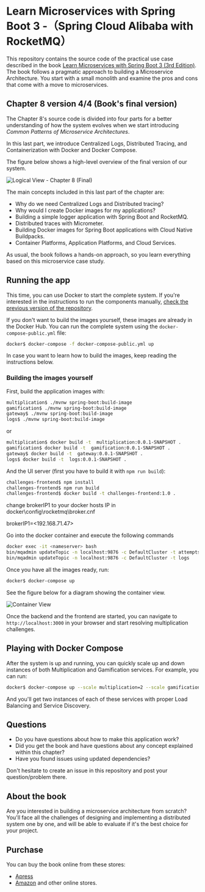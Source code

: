 # Learn Microservices with Spring Boot 3 -（Spring Cloud Alibaba with RocketMQ）
This repository contains the source code of the practical use case described in the book [Learn Microservices with Spring Boot 3 (3rd Edition)](https://link.springer.com/book/10.1007/978-1-4842-9757-5).
The book follows a pragmatic approach to building a Microservice Architecture. You start with a small monolith and examine the pros and cons that come with a move to microservices.

## Chapter 8 version 4/4 (Book's final version)

The Chapter 8's source code is divided into four parts for a better understanding of how the system evolves when we start introducing _Common Patterns of Microservice Architectures_.

In this last part, we introduce Centralized Logs, Distributed Tracing, and Containerization with Docker and Docker Compose.

The figure below shows a high-level overview of the final version of our system.

![Logical View - Chapter 8 (Final)](resources/microservice_patterns-Config-Server-1.png)

The main concepts included in this last part of the chapter are:

* Why do we need Centralized Logs and Distributed tracing?
* Why would I create Docker images for my applications?
* Building a simple logger application with Spring Boot and RocketMQ.
* Distributed traces with Micrometer.
* Building Docker images for Spring Boot applications with Cloud Native Buildpacks.
* Container Platforms, Application Platforms, and Cloud Services.

As usual, the book follows a hands-on approach, so you learn everything based on this microservice case study.

## Running the app

This time, you can use Docker to start the complete system. If you're interested in the instructions to run the components manually, [check the previous version of the repository](https://github.com/Book-Microservices-v2/chapter08c).

If you don't want to build the images yourself, these images are already in the Docker Hub. You can run the complete system using the `docker-compose-public.yml` file:

```bash
docker$ docker-compose -f docker-compose-public.yml up
```

In case you want to learn how to build the images, keep reading the instructions below.

### Building the images yourself

First, build the application images with:

```bash
multiplication$ ./mvnw spring-boot:build-image
gamification$ ./mvnw spring-boot:build-image
gateway$ ./mvnw spring-boot:build-image
logs$ ./mvnw spring-boot:build-image
```

or

```bash
multiplication$ docker build -t  multiplication:0.0.1-SNAPSHOT .
gamification$ docker build -t  gamification:0.0.1-SNAPSHOT .
gateway$ docker build -t  gateway:0.0.1-SNAPSHOT .
logs$ docker build -t  logs:0.0.1-SNAPSHOT .
```

And the UI server (first you have to build it with `npm run build`):

```bash
challenges-frontend$ npm install
challenges-frontend$ npm run build
challenges-frontend$ docker build -t challenges-frontend:1.0 .
```

change brokerIP1 to your docker hosts IP in docker\config\rocketmq\broker.cnf

brokerIP1=<192.168.71.47>

Go into the docker container and execute the following commands 

```bash
docker exec -it <nameserver> bash
bin/mqadmin updateTopic -n localhost:9876 -c DefaultCluster -t attempts-topic -a +message.type=FIFO
bin/mqadmin updateTopic -n localhost:9876 -c DefaultCluster -t logs           -a +message.type=FIFO
```

Once you have all the images ready, run:

```bash
docker$ docker-compose up
```

See the figure below for a diagram showing the container view.

![Container View](resources/microservice_patterns-View-Containers.png)

Once the backend and the frontend are started, you can navigate to `http://localhost:3000` in your browser and start resolving multiplication challenges.

## Playing with Docker Compose

After the system is up and running, you can quickly scale up and down instances of both Multiplication and Gamification services. For example, you can run:

```bash
docker$ docker-compose up --scale multiplication=2 --scale gamification=2
```

And you'll get two instances of each of these services with proper Load Balancing and Service Discovery.

## Questions

* Do you have questions about how to make this application work?
* Did you get the book and have questions about any concept explained within this chapter?
* Have you found issues using updated dependencies?

Don't hesitate to create an issue in this repository and post your question/problem there. 

## About the book

Are you interested in building a microservice architecture from scratch? You'll face all the challenges of designing and implementing a distributed system one by one, and will be able to evaluate if it's the best choice for your project.

## Purchase
You can buy the book online from these stores:
* [Apress](https://link.springer.com/book/10.1007/978-1-4842-9757-5)
* [Amazon](https://www.amazon.com/Learn-Microservices-Spring-Boot-Containerization/dp/1484297563)
and other online stores.
